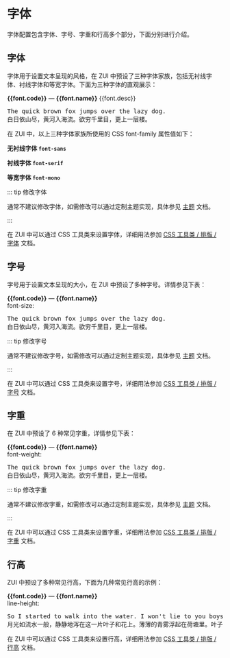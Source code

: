 # 字体

字体配置包含字体、字号、字重和行高多个部分，下面分别进行介绍。

## 字体

字体用于设置文本呈现的风格，在 ZUI 中预设了三种字体家族，包括无衬线字体、衬线字体和等宽字体。下面为三种字体的直观展示：

<Example background="light-circle" class="space-y-8">
  <div v-for="font in fontFamilies" :key="font.code">
    <div class="row items-center gap-2">
      <CopyCode :code="font.code" :tip="`.${font.code}`" copyTip="已复制类名"><strong class="text-primary font-mono uppercase">
      {{font.code}}</strong></CopyCode>
      <span class="muted">—</span>
      <strong>{{font.name}}</strong> <span class="muted ml-4">{{font.desc}}</span>
    </div>
    <pre :class="`${font.code} text-xl mt-2`" :id="`example-${font.code}`">The quick brown fox jumps over the lazy dog.
白日依山尽，黄河入海流。欲穷千里目，更上一层楼。</pre>
  </div>
</Example>

在 ZUI 中，以上三种字体家族所使用的 CSS font-family 属性值如下：

**无衬线字体 `font-sans`**

<div class="lighter px-2 py-1 rounded">
  <CssPropValue class="font-mono text-sm pre-line" prop="font-family" target="#example-font-sans" />
</div>

**衬线字体 `font-serif`**

<div class="lighter px-2 py-1 rounded">
  <CssPropValue class="font-mono text-sm pre-line" prop="font-family" target="#example-font-serif" />
</div>

**等宽字体 `font-mono`**

<div class="lighter px-2 py-1 rounded">
  <CssPropValue class="font-mono text-sm pre-line" prop="font-family" target="#example-font-mono" />
</div>

::: tip 修改字体

通常不建议修改字体，如需修改可以通过定制主题实现，具体参见 [主题](/guide/theme/) 文档。

:::

在 ZUI 中可以通过 CSS 工具类来设置字体，详细用法参加 [CSS 工具类 / 排版 / 字体](/utilities/typography/utilities/font-family) 文档。

## 字号

字号用于设置文本呈现的大小，在 ZUI 中预设了多种字号。详情参见下表：

<Example class="space-y-6">
  <div v-for="font in fontSizes" :key="font.code">
    <div class="row items-center gap-2">
      <CopyCode :code="font.code" :tip="`.${font.code}`" copyTip="已复制类名"><strong class="text-primary font-mono uppercase">{{font.code}}</strong></CopyCode>
      <span class="muted">—</span>
      <strong>{{font.name}}</strong>
      <span v-if="font.desc" class="muted ml-2" v-html="font.desc" />
      <div class="flex-auto text-right text-sm font-mono text-gray">font-size: <CssPropValue prop="font-size" :target="`#example-${font.code}`" /></div>
    </div>
    <pre :class="`mt-2 font-sans pre clip ${font.code}`" :id="`example-${font.code}`">The quick brown fox jumps over the lazy dog.
白日依山尽，黄河入海流。欲穷千里目，更上一层楼。</pre>
  </div>
</Example>

::: tip 修改字号

通常不建议修改字号，如需修改可以通过定制主题实现，具体参见 [主题](/guide/theme/) 文档。

:::

在 ZUI 中可以通过 CSS 工具类来设置字号，详细用法参加 [CSS 工具类 / 排版 / 字号](/utilities/typography/utilities/font-size) 文档。

## 字重

在 ZUI 中预设了 6 种常见字重，详情参见下表：

<Example class="space-y-6">
  <div v-for="font in fontWeights" :key="font.code">
    <div class="row items-center gap-2">
      <CopyCode :code="font.code" :tip="`.${font.code}`" copyTip="已复制类名"><strong class="text-primary font-mono uppercase">{{font.code}}</strong></CopyCode>
      <span class="muted">—</span>
      <strong>{{font.name}}</strong>
      <span v-if="font.desc" class="muted ml-2" v-html="font.desc" />
      <div class="flex-auto text-right text-sm font-mono text-gray">font-weight: <CssPropValue prop="font-weight" :target="`#example-${font.code}`" /></div>
    </div>
    <pre :class="`mt-2 font-sans pre clip text-lg ${font.code}`" :id="`example-${font.code}`">The quick brown fox jumps over the lazy dog.
白日依山尽，黄河入海流。欲穷千里目，更上一层楼。</pre>
  </div>
</Example>

::: tip 修改字重

通常不建议修改字重，如需修改可以通过定制主题实现，具体参见 [主题](/guide/theme/) 文档。

:::

在 ZUI 中可以通过 CSS 工具类来设置字重，详细用法参加 [CSS 工具类 / 排版 / 字重](/utilities/typography/utilities/font-weight) 文档。

## 行高

ZUI 中预设了多种常见行高，下面为几种常见行高的示例：

<Example class="space-y-6">
  <div v-for="font in leadings" :key="font.code">
    <div class="row items-center gap-2">
      <CopyCode :code="font.code" :tip="`.${font.code}`" copyTip="已复制类名"><strong class="text-primary font-mono uppercase">{{font.code}}</strong></CopyCode>
      <span class="muted">—</span>
      <strong>{{font.name}}</strong>
      <span v-if="font.desc" class="muted ml-2" v-html="font.desc" />
      <div class="flex-auto text-right text-sm font-mono text-gray">line-height: <CssPropValue prop="line-height" :target="`#example-${font.code}`" /></div>
    </div>
    <pre :class="`mt-2 font-sans pre-line text-lg ${font.code}`" :id="`example-${font.code}`">So I started to walk into the water. I won't lie to you boys, I was terrified. But I pressed on, and as I made my way past the breakers a strange calm came over me. I don't know if it was divine intervention or the kinship of all living things but I tell you Jerry at that moment, I was a marine biologist.
月光如流水一般，静静地泻在这一片叶子和花上。薄薄的青雾浮起在荷塘里。叶子和花仿佛在牛乳中洗过一样；又像笼着轻纱的梦。</pre>
  </div>
</Example>

在 ZUI 中可以通过 CSS 工具类来设置行高，详细用法参加 [CSS 工具类 / 排版 / 行高](/utilities/typography/utilities/leading) 文档。

<script setup>
const fontFamilies = [
  {code: 'font-sans', name: '无衬线字体', desc: '默认字体，易于阅读，通常用于正文'},
  {code: 'font-serif', name: '衬线字体', desc: '更美观，通常用于标题或装饰性文本'},
  {code: 'font-mono', name: '等宽字体', desc: '每个字符宽度一致，便于对齐，辨识度高，通常用于代码和编号等'},
];
const fontSizes = [
  {code: 'text-root', name: '根节点字号', desc: '设置在 <code>&lt;html&gt;</code> 元素上的字号'},
  {code: 'text-sm', name: '小号文本'},
  {code: 'text-base', name: '基准字号文本', desc: '通常与页面默认字号一致'},
  {code: 'text-lg', name: '大号文本'},
  {code: 'text-xl', name: '超大号文本'},
  {code: 'text-2xl', name: '2x 超大号文本'},
  {code: 'text-3xl', name: '3x 超大号文本'},
  {code: 'text-4xl', name: '4x 超大号文本'},
];
const fontWeights = [
  {code: 'font-thin', name: '超细文本'},
  {code: 'font-light', name: '细文本'},
  {code: 'font-normal', name: '正常粗细文本'},
  {code: 'font-medium', name: '中等粗细文本'},
  {code: 'font-bold', name: '加粗文本'},
  {code: 'font-black', name: '超粗文本'},
];
const leadings = [
  {code: 'leading-tight', name: '紧密'},
  {code: 'leading-snug', name: '紧凑'},
  {code: 'leading-normal', name: '正常'},
  {code: 'leading-relaxed', name: '宽松'},
  {code: 'leading-loose', name: '松散'},
];
const allLeadings = [
  {code: 'leading-3'},
  {code: 'leading-4'},
  {code: 'leading-5'},
  {code: 'leading-6'},
  {code: 'leading-7'},
  {code: 'leading-8'},
  {code: 'leading-9'},
  {code: 'leading-10'},
  {code: 'leading-none'},
  ...leadings,
];
</script>
